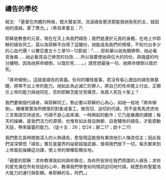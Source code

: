 ## 禱告的學校 ##

經文: 「基督在肉體的時候，既大聲哀哭，流淚禱告懇求那能救祂免死的主，就因祂的虔誠，蒙了應允。」（希伯來書五：7）



耶穌是教會的元首，現在在天上為我們禱告；我們是連於元首的身體，在地上作耶穌的禱告同工。莫以為耶穌平白得了這職份，祂能成為我們的榜樣，不知付出多少的心血代價！以賽亞書五十三章10∼12節說：「……耶和華以祂為贖罪祭，祂必看見後裔……祂必看見自己勞苦的功效……所以我要使祂與位大的同份，與強盛的均分擄物，因為祂將命傾倒，以致於死……。」請思想最後一句，祂將命傾倒以致於死。

「將命傾倒」，這就是禱告的真義。任何的犧牲服事，若沒有嘔心瀝血的禱告做基礎，將帶不出上帝的能力。祂如此為必滅亡的罪人，將自己的性命擺上付出，正顯示上帝的能力與祂同在，否則耶穌怎能甘受痛苦，為眾人死在十架上？

我們要做個代禱者，與耶穌同工，勢必要以耶穌的心為心，如祂一般地「將命傾倒」，確確實實為所關懷的對象或事工，做恆切、迫切的代禱，而不是馬馬虎虎地三言兩語交待過去。代禱不是心血來潮、一時興起的動作；它乃是嚴肅的課題；每天的操練，是我們活力的源頭，也惟有如此發自肺腑、自我犧牲的禱告，才能感動天庭，帶來屬靈的能力。（徒十五：26；廿24；腓二17；啟十二11）

我們愈花長時間做深入的火熱禱告，愈發現這能很有果效地引人悔改信主；因此我們深深領悟「禱告」實在是靈界的祕密超強武器，值得我們放下一切，每天都來到上帝面前操練這功課，使上帝的榮耀彰顯全地。

「親愛的耶穌：求祢教導我如何與祢聯合，為祢所安排在我們周圍的人禱告；求祢的愛充滿在所有信徒的心中，教導我們學會如何情詞迫切地代禱，經歷到祢聖靈浩大能力的運行與彰顯。奉耶穌的名，阿們。」